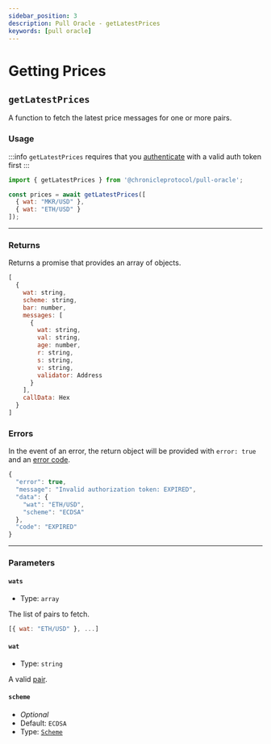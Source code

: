 ```yaml
---
sidebar_position: 3
description: Pull Oracle - getLatestPrices
keywords: [pull oracle]
---
```


# Getting Prices

## `getLatestPrices`

A function to fetch the latest price messages for one or more pairs.

### Usage

:::info
`getLatestPrices` requires that you [authenticate](./authenticate.md#authenticate) with a valid auth token first
:::

```js
import { getLatestPrices } from '@chronicleprotocol/pull-oracle';

const prices = await getLatestPrices([
  { wat: "MKR/USD" },
  { wat: "ETH/USD" }
]);
```

---

### Returns

Returns a promise that provides an array of objects.

```js
[
  {
    wat: string,
    scheme: string,
    bar: number,
    messages: [
      {
        wat: string,
        val: string,
        age: number,
        r: string,
        s: string,
        v: string,
        validator: Address
      }
    ],
    callData: Hex
  }
]
```

### Errors

In the event of an error, the return object will be provided with `error: true` and an [error code](./Types.md#authtokencode).

```js
{
  "error": true,
  "message": "Invalid authorization token: EXPIRED",
  "data": {
    "wat": "ETH/USD",
    "scheme": "ECDSA"
  },
  "code": "EXPIRED"
}
```

---

### Parameters

#### `wats`

- Type: `array`

The list of pairs to fetch.

```js
[{ wat: "ETH/USD" }, ...]
```

#### `wat`
- Type: `string`

A valid [pair](./getPairs).

#### `scheme`

- _Optional_
- Default: `ECDSA`
- Type: [`Scheme`](./Types.md#scheme)
